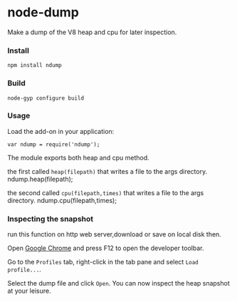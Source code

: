 node-dump
===

Make a dump of the V8 heap and cpu for later inspection.

### Install

    npm install ndump

### Build

    node-gyp configure build

### Usage

Load the add-on in your application:

    var ndump = require('ndump');

The module exports both heap and cpu method.


the first called `heap(filepath)` that
writes a  file to the args directory.
  ndump.heap(filepath);
 
 the second  called  `cpu(filepath,times)` that
writes a  file to the args directory.
  ndump.cpu(filepath,times);

### Inspecting the snapshot

run this function on http web server,download or save on local disk then.

Open [Google Chrome](https://www.google.com/intl/en/chrome/browser/) and
press F12 to open the developer toolbar.

Go to the `Profiles` tab, right-click in the tab pane and select
`Load profile...`.

Select the dump file and click `Open`.  You can now inspect the heap snapshot
at your leisure.
